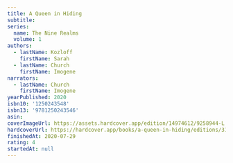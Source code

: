 ```yaml
---
title: A Queen in Hiding
subtitle:
series:
  name: The Nine Realms
  volume: 1
authors:
  - lastName: Kozloff
    firstName: Sarah
  - lastName: Church
    firstName: Imogene
narrators:
  - lastName: Church
    firstName: Imogene
yearPublished: 2020
isbn10: '1250243548'
isbn13: '9781250243546'
asin:
coverImageUrl: https://assets.hardcover.app/edition/14974612/9258944-L.jpg
hardcoverUrl: https://hardcover.app/books/a-queen-in-hiding/editions/31497110
finishedAt: 2020-07-29
rating: 4
startedAt: null
---
```

